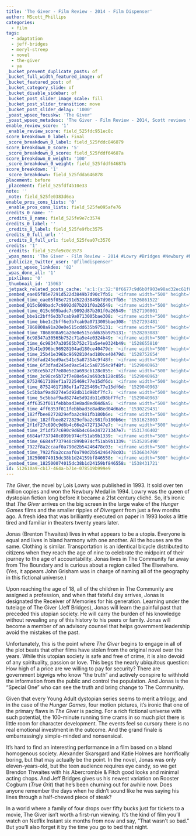 ```yaml
---
title: 'The Giver - Film Review - 2014 - Film Dispenser'
author: MScott_Phillips
categories:
  - film
tags:
  - adaptation
  - jeff-bridges
  - meryl-streep
  - novel
  - the-giver
  - ya
_bucket_prevent_duplicate_posts: of
_bucket_full_width_featured_image: of
_bucket_featured_post: of
_bucket_category_slide: of
_bucket_disable_sidebar: of
_bucket_post_slider_image_scale: fill
_bucket_post_slider_transition: move
_bucket_post_slider_delay: '1000'
_yoast_wpseo_focuskw: 'The Giver'
_yoast_wpseo_metadesc: 'The Giver - Film Review - 2014, Scott reviews the new film starring Jeff Bridges and Meryl Streep'
enable_review_score: '1'
_enable_review_score: field_525fdc951ec8c
score_breakdown_0_label: Final
_score_breakdown_0_label: field_525fddc846879
score_breakdown_0_score: '5'
_score_breakdown_0_score: field_525fddf64687a
score_breakdown_0_weight: '100'
_score_breakdown_0_weight: field_525fddf64687b
score_breakdown: '1'
_score_breakdown: field_525fdda646878
placement: before
_placement: field_525fdf4b10e33
note: ''
_note: field_525fe0383d6ea
enable_pros_cons_lists: '0'
_enable_pros_cons_lists: field_525fe095afe76
credits_0_name: ''
_credits_0_name: field_525fe9e7c3574
credits_0_label: ''
_credits_0_label: field_525fe9fbc3575
credits_0_full_url: ''
_credits_0_full_url: field_525fea07c3576
credits: '1'
_credits: field_525fe9c0c3573
_wpas_mess: 'The Giver - Film Review - 2014 #Lowry #Bridges #Newbury #NetflixIt'
_publicize_twitter_user: '@filmdispenser'
_yoast_wpseo_linkdex: '82'
_wpas_done_all: '1'
_pixlikes: '0'
_thumbnail_id: '15063'
_jetpack_related_posts_cache: 'a:1:{s:32:"8f6677c9d6b0f903e98ad32ec61f8deb";a:2:{s:7:"expires";i:1525399291;s:7:"payload";a:3:{i:0;a:1:{s:2:"id";i:16826;}i:1;a:1:{s:2:"id";i:12657;}i:2;a:1:{s:2:"id";i:4389;}}}}'
_oembed_eae05f05e7291d522d3849b7d90c7fb5: '<iframe width="500" height="281" src="https://www.youtube.com/embed/9teNKmm9R3k?start=3&feature=oembed" frameborder="0" allow="autoplay; encrypted-media" allowfullscreen></iframe>'
_oembed_time_eae05f05e7291d522d3849b7d90c7fb5: '1526861522'
_oembed_015c609badc7c9092d87b201f0a26549: '<iframe width="500" height="281" src="https://www.youtube.com/embed/dkhBDhQ4OxM?feature=oembed" frameborder="0" allow="autoplay; encrypted-media" allowfullscreen></iframe>'
_oembed_time_015c609badc7c9092d87b201f0a26549: '1527190801'
_oembed_bbe1c2bff6e3b7cab9a0713005bae308: '<iframe width="500" height="281" src="https://www.youtube.com/embed/_DTbx7c7ez8?feature=oembed" frameborder="0" allow="autoplay; encrypted-media" allowfullscreen></iframe>'
_oembed_time_bbe1c2bff6e3b7cab9a0713005bae308: '1527293481'
_oembed_7868808a91a20e0e515cdd635b975131: '<iframe width="500" height="281" src="https://www.youtube.com/embed/PEZ2r1YGKSA?feature=oembed" frameborder="0" allow="autoplay; encrypted-media" allowfullscreen></iframe>'
_oembed_time_7868808a91a20e0e515cdd635b975131: '1528203083'
_oembed_6c98347a30565b752c71a5e4e0324b49: '<iframe width="500" height="281" src="https://www.youtube.com/embed/FhwktRDG_aQ?feature=oembed" frameborder="0" allow="autoplay; encrypted-media" allowfullscreen></iframe>'
_oembed_time_6c98347a30565b752c71a5e4e0324b49: '1528655810'
_oembed_25b41e396bc96928104ad180ce40479d: '<iframe width="500" height="281" src="https://www.youtube.com/embed/MFWF9dU5Zc0?feature=oembed" frameborder="0" allow="autoplay; encrypted-media" allowfullscreen></iframe>'
_oembed_time_25b41e396bc96928104ad180ce40479d: '1528752654'
_oembed_6f3dfad245ed9ac541c5a87354c9f48f: '<iframe width="500" height="281" src="https://www.youtube.com/embed/rTMINaybeyE?feature=oembed" frameborder="0" allow="autoplay; encrypted-media" allowfullscreen></iframe>'
_oembed_time_6f3dfad245ed9ac541c5a87354c9f48f: '1529040963'
_oembed_3c98ce5b72f7e80e5e2a693cb128c055: '<iframe width="500" height="281" src="https://www.youtube.com/embed/j7RHHPN4gII?feature=oembed" frameborder="0" allow="autoplay; encrypted-media" allowfullscreen></iframe>'
_oembed_time_3c98ce5b72f7e80e5e2a693cb128c055: '1529040963'
_oembed_87524617108ef1a7225469c77e15df6d: '<iframe width="500" height="281" src="https://www.youtube.com/embed/bP8vCXPo-BA?feature=oembed" frameborder="0" allow="autoplay; encrypted-media" allowfullscreen></iframe>'
_oembed_time_87524617108ef1a7225469c77e15df6d: '1529040963'
_oembed_5c5bbaf9ad8274e5d92db11d98bf7fc7: '<iframe width="500" height="281" src="https://www.youtube.com/embed/yqAS2lPISa8?feature=oembed" frameborder="0" allow="autoplay; encrypted-media" allowfullscreen></iframe>'
_oembed_time_5c5bbaf9ad8274e5d92db11d98bf7fc7: '1529040963'
_oembed_4ff6353f011febbbad3e8ad8ed04d6a5: '<iframe width="500" height="281" src="https://www.youtube.com/embed/HikYI0jIAwU?feature=oembed" frameborder="0" allow="autoplay; encrypted-media" allowfullscreen></iframe>'
_oembed_time_4ff6353f011febbbad3e8ad8ed04d6a5: '1530229431'
_oembed_182ffbee8272829efba2c981fb180b6e: '<iframe width="500" height="281" src="https://www.youtube.com/embed/Seg_yBYPjG4?feature=oembed" frameborder="0" allow="autoplay; encrypted-media" allowfullscreen></iframe>'
_oembed_time_182ffbee8272829efba2c981fb180b6e: '1531623803'
_oembed_2f1df27c690c9d6b4c66e247271347e7: '<iframe width="500" height="281" src="https://www.youtube.com/embed/9XxLHyzsB_Q?feature=oembed" frameborder="0" allow="autoplay; encrypted-media" allowfullscreen></iframe>'
_oembed_time_2f1df27c690c9d6b4c66e247271347e7: '1531746402'
_oembed_6684af737940c899b974cf51ab9b1339: '<iframe width="500" height="281" src="https://www.youtube.com/embed/gp-8oB53P7k?feature=oembed" frameborder="0" allow="autoplay; encrypted-media" allowfullscreen></iframe>'
_oembed_time_6684af737940c899b974cf51ab9b1339: '1535205490'
_oembed_7922f8a2ccaaf0a790d2b54246478c03: '<iframe width="500" height="281" src="https://www.youtube.com/embed/AWvUNABT8sg?feature=oembed" frameborder="0" allow="autoplay; encrypted-media" allowfullscreen></iframe>'
_oembed_time_7922f8a2ccaaf0a790d2b54246478c03: '1536634769'
_oembed_182500074015dc38b1d24159bf846558: '<iframe width="500" height="281" src="https://www.youtube.com/embed/USPd0vX2sdc?feature=oembed" frameborder="0" allow="autoplay; encrypted-media" allowfullscreen></iframe>'
_oembed_time_182500074015dc38b1d24159bf846558: '1538431721'
id: 512610a9-cb17-464a-b71e-078519b999e9
---
```

<p><em>The Giver</em>, the novel by Lois Lowry was published in 1993. It sold over ten million copies and won the Newbury Medal in 1994. Lowry was the queen of dystopian fiction long before it became a 21st century cliché. So, it’s ironic that <em>The Giver</em> arrives on the big screen in the large wake of the <em>Hunger Games</em> films and the smaller ripples of <em>Divergent</em> from just a few months ago. A fresh idea that was brilliantly executed on paper in 1993 looks a little tired and familiar in theaters twenty years later.</p>
<p>Jonas (Brenton Thwaites) lives in what appears to be a utopia. Everyone is equal and lives in bland harmony with one another. All the houses are the same. Clothing is similar. Transportation is an identical bicycle distributed to citizens when they reach the age of nine to celebrate the midpoint of their journey to the age of accountability. Jonas lives in The Community far away from The Boundary and is curious about a region called The Elsewhere. (Yes, it appears John Grisham was in charge of naming all of the geography in this fictional universe.)</p>
<p>Upon reaching the age of 18, all of the children in The Community are assigned a profession, and when that fateful day arrives, Jonas is designated the Receiver of Memories for his generation. Learning under the tutelage of The Giver (Jeff Bridges), Jonas will learn the painful past that preceded this utopian society. He will carry the burden of his knowledge without revealing any of this history to his peers or family. Jonas will become a member of an advisory counsel that helps government leadership avoid the mistakes of the past.</p>
<p>Unfortunately, this is the point where <em>The Giver</em> begins to engage in all of the plot beats that other films have stolen from the original novel over the years. While this utopian society is safe and free of crime, it is also devoid of any spirituality, passion or love. This begs the nearly ubiquitous question: How high of a price are we willing to pay for security? There are government bigwigs who know “the truth” and actively conspire to withhold the information from the public and control the population. And Jonas is the “Special One” who can see the truth and bring change to The Community.</p>
<p>Given that every Young Adult dystopian series seems to merit a trilogy, and in the case of the <em>Hunger Games</em>, four motion pictures, it’s ironic that one of the primary flaws in <em>The Giver</em> is pacing. For a rich fictional universe with such potential, the 100-minute running time crams in so much plot there is little room for character development. The events feel so cursory there is no real emotional investment in the outcome. And the grand finale is embarrassingly simple-minded and nonsensical.</p>
<p>It’s hard to find an interesting performance in a film based on a bland homogenous society. Alexander Skarsgard and Katie Holmes are horrifically boring, but that may actually be the point. In the novel, Jonas was only eleven-years-old, but the teen audience requires eye candy, so we get Brendon Thwaites with his Abercrombie &amp; Fitch good looks and minimal acting chops. And Jeff Bridges gives us his newest variation on Rooster Cogburn (<em>True Grit</em>) that he’s been churning out for awhile now. Does anyone remember the days when he didn’t sound like he was saying his lines through a half-chewed piece of steak?</p>
<p>In a world where a family of four drops over fifty bucks just for tickets to a movie, The Giver isn’t worth a first-run viewing. It’s the kind of film you’ll watch on Netflix Instant six months from now and say, “That wasn’t so bad.” But you’ll also forget it by the time you go to bed that night.</p>
